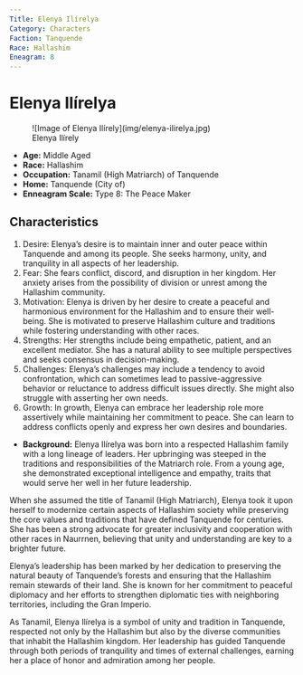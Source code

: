 ```yaml
---
Title: Elenya Ilírelya
Category: Characters
Faction: Tanquende
Race: Hallashim
Eneagram: 8
---
```


# Elenya Ilírelya

<div class="wrap-right-img">
<figure class="pic-banner">
![Image of Elenya Ilírely](img/elenya-ilirelya.jpg)
<figcaption>Elenya Ilírely</figcaption>
</figure>
</div>


-   **Age:** Middle Aged
-   **Race:** Hallashim
-   **Occupation:** Tanamil (High Matriarch) of Tanquende
-   **Home:** Tanquende (City of)
-   **Enneagram Scale:** Type 8: The Peace Maker


## Characteristics

1.  Desire: Elenya&rsquo;s desire is to maintain inner and outer peace within Tanquende and among its people. She seeks harmony, unity, and tranquility in all aspects of her leadership.
2.  Fear: She fears conflict, discord, and disruption in her kingdom. Her anxiety arises from the possibility of division or unrest among the Hallashim community.
3.  Motivation: Elenya is driven by her desire to create a peaceful and harmonious environment for the Hallashim and to ensure their well-being. She is motivated to preserve Hallashim culture and traditions while fostering understanding with other races.
4.  Strengths: Her strengths include being empathetic, patient, and an excellent mediator. She has a natural ability to see multiple perspectives and seeks consensus in decision-making.
5.  Challenges: Elenya&rsquo;s challenges may include a tendency to avoid confrontation, which can sometimes lead to passive-aggressive behavior or reluctance to address difficult issues directly. She might also struggle with asserting her own needs.
6.  Growth: In growth, Elenya can embrace her leadership role more assertively while maintaining her commitment to peace. She can learn to address conflicts openly and express her own desires and boundaries.

-   **Background:** Elenya Ilírelya was born into a respected Hallashim family with a long lineage of leaders. Her upbringing was steeped in the traditions and responsibilities of the Matriarch role. From a young age, she demonstrated exceptional intelligence and empathy, traits that would serve her well in her future leadership.

When she assumed the title of Tanamil (High Matriarch), Elenya took it upon herself to modernize certain aspects of Hallashim society while preserving the core values and traditions that have defined Tanquende for centuries. She has been a strong advocate for greater inclusivity and cooperation with other races in Naurrnen, believing that unity and understanding are key to a brighter future.

Elenya&rsquo;s leadership has been marked by her dedication to preserving the natural beauty of Tanquende&rsquo;s forests and ensuring that the Hallashim remain stewards of their land. She is known for her commitment to peaceful diplomacy and her efforts to strengthen diplomatic ties with neighboring territories, including the Gran Imperio.

As Tanamil, Elenya Ilírelya is a symbol of unity and tradition in Tanquende, respected not only by the Hallashim but also by the diverse communities that inhabit the Hallashim kingdom. Her leadership has guided Tanquende through both periods of tranquility and times of external challenges, earning her a place of honor and admiration among her people.

<br style="clear:both;" />

